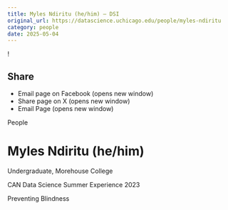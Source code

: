 ```yaml
---
title: Myles Ndiritu (he/him) – DSI
original_url: https://datascience.uchicago.edu/people/myles-ndiritu
category: people
date: 2025-05-04
---
```


<!-- Table-like structure detected -->

!

## Share

* Email page on Facebook (opens new window)
* Share page on X (opens new window)
* Email Page (opens new window)

<!-- Table-like structure detected -->

People

# Myles Ndiritu (he/him)

Undergraduate, Morehouse College

CAN Data Science Summer Experience 2023

Preventing Blindness